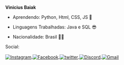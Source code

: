 **Vinicius Baiak**

* Aprendendo: Python, Html, CSS, JS 🧠

* Linguagens Trabalhadas: Java e SQL 😎

* Nacionalidade: Brasil 💚💛

Social:

<a href="https://www.instagram.com/vini_baiak/" target="_blank">
  <img align="center" src="https://img.shields.io/badge/-vini__baiak-05122A?style=flat&logo=Instagram" alt="Instagram"/>  
</a>
<a href="https://www.facebook.com/profile.php?id=100009273863453" target="_blank">
  <img align="center" src="https://img.shields.io/badge/-Vinicius Baiak Goes-05122A?style=flat&logo=facebook" alt="Facebook"/>
</a>
<a href="https://twitter.com/vini_baiak?t=ERQJZkMOtbO0SF22aD54ZQ&s=09" target="_blank">
  <img align="center" src="https://img.shields.io/badge/-vini__baiak-05122A?style=flat&logo=twitter" alt="twitter"/>
</a>
<a href="" target="_blank">
  <img align="center" src="https://img.shields.io/badge/-Vinicius Baiak-05122A?style=flat&logo=Discord" alt="Discord"/>
</a>
<a href="" target="_blank">
  <img align="center" src="https://img.shields.io/badge/-viniciusbaiak6510@gmail.com-05122A?style=flat&logo=Gmail" alt="Gmail"/>
</a>